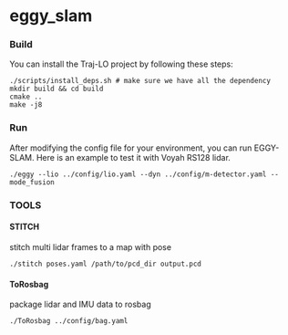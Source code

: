 <!--
 * @Description: Do not Edit
 * @Author: hao.lin (voyah perception)
 * @Date: 2025-07-04 16:08:03
 * @LastEditors: Do not Edit
 * @LastEditTime: 2025-07-13 22:45:06
-->
# eggy_slam

### Build
You can install the Traj-LO project by following these steps:
```
./scripts/install_deps.sh # make sure we have all the dependency
mkdir build && cd build
cmake .. 
make -j8
```

### Run
After modifying the config file for your environment, you can run EGGY-SLAM. Here is an example to test it with Voyah RS128 lidar.
```
./eggy --lio ../config/lio.yaml --dyn ../config/m-detector.yaml --mode_fusion
```

### TOOLS
#### STITCH
stitch multi lidar frames to a map with pose
```
./stitch poses.yaml /path/to/pcd_dir output.pcd
```
#### ToRosbag
package lidar and IMU data to rosbag
```
./ToRosbag ../config/bag.yaml
```